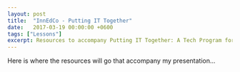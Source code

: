 ```yaml
---
layout: post
title:  "InnEdCo - Putting IT Together"
date:   2017-03-19 00:00:00 +0600
tags: ["Lessons"]
excerpt: Resources to accompany Putting IT Together: A Tech Program for the Real World
---
```

Here is where the resources will go that accompany my presentation...
